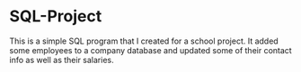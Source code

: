 # SQL-Project

This is a simple SQL program that I created for a school project. It added some employees to a company database and updated some of their contact info as well as their salaries.
